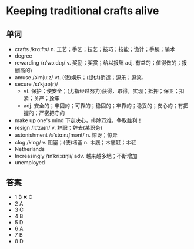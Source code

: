 # Keeping traditional crafts alive

## 单词
- crafts /krɑːfts/ n. 工艺；手艺；技艺；技巧；技能；诡计；手腕；骗术
- degree
- rewarding /rɪˈwɔːdɪŋ/ v. 奖励；奖赏；给以报酬 adj. 有益的；值得做的；报酬高的\
- amuse /əˈmjuːz/ vt. (使)娱乐；(提供)消遣；逗乐；逗笑、
- secure /sɪˈkjʊə(r)/
  - vt. 保护；使安全；(尤指经过努力)获得，取得，实现；抵押；保卫；扣紧；关严；拴牢
  - adj. 安全的；牢固的；可靠的；稳固的；牢靠的；稳妥的；安心的；有把握的；严密把守的
- make up one's mind 下定决心，排除万难，争取胜利！
- resign /rɪˈzaɪn/ v. 辞职；辞去(某职务)
- astonishment /əˈstɑːnɪʃmənt/ n. 惊讶；惊异
- clog /klɒɡ/ v. 阻塞；(使)堵塞 n. 木屐；木底鞋；木鞋
- Netherlands
- Increasingly /ɪnˈkriːsɪŋli/ adv. 越来越多地；不断增加
- unemployed
  
## 答案
- 1 B ❌ C
- 2 A
- 3 C
- 4 B
- 5 D
- 6 A
- 7 B
- 8 D
